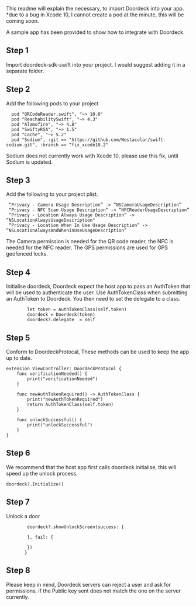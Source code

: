 
This readme will explain the necessary, to import Doordeck into your app.
*due to a bug in Xcode 10, I cannot create a pod at the minute, this will be coming soon. 

A sample app has been provided to show how to integrate with Doordeck.



## Step 1
Import doordeck-sdk-swift into your project. I would suggest adding it in a separate folder.

## Step 2
Add the following pods to your project 
```
  pod "QRCodeReader.swift", "~> 10.0"
  pod "ReachabilitySwift", "~> 4.3"
  pod "Alamofire", "~> 4.8"
  pod "SwiftyRSA", "~> 1.5"
  pod "Cache", "~> 5.2"
  pod "Sodium", :git => "https://github.com/Westacular/swift-sodium.git", :branch => “fix_xcode10.2"
 ```

Sodium does not currently work with Xcode 10, please use this fix, until Sodium is updated.

## Step 3
Add the following to your project plist.

```
 “Privacy - Camera Usage Description” -> “NSCameraUsageDescription”
 “Privacy - NFC Scan Usage Description” -> “NFCReaderUsageDescription”
 “Privacy - Location Always Usage Description” -> “NSLocationAlwaysUsageDescription"
 “Privacy - Location When In Use Usage Description” -> “NSLocationAlwaysAndWhenInUseUsageDescription”
```

The Camera permission is needed for the QR code reader, the NFC is needed for the NFC reader. The GPS permissions are used for GPS geofenced locks. 

## Step 4
Initialise doordeck, Doordeck expect the host app to pass an AuthToken that will be used to authenticate the user. 
Use AuthTokenClass when submitting an AuthToken to Doordeck.
You then need to set the delegate to a class.
```
        let token = AuthTokenClass(self.token)
        doordeck = Doordeck(token)
        doordeck?.delegate  = self
```

## Step 5
Conform to DoordeckProtocal, These methods can be used to keep the app up to date.

```
extension ViewController: DoordeckProtocol {
    func verificationNeeded() {
        print("verificationNeeded")
    }
    
    func newAuthTokenRequired() -> AuthTokenClass {
        print("newAuthTokenRequired")
        return AuthTokenClass(self.token)
    }
    
    func unlockSuccessful() {
        print("unlockSuccessful")
    }
}
```

## Step 6
We recommend that the host app first calls doordeck initialise, this will speed up the unlock process.
```
doordeck?.Initialize()
```

## Step 7
Unlock a door

```
        doordeck?.showUnlockScreen(success: {
            
        }, fail: {
            
        })
       }

```

## Step 8
Please keep in mind, Doordeck servers can reject a user and ask for permissions, if the Public key sent does not match the one on the server currently.
